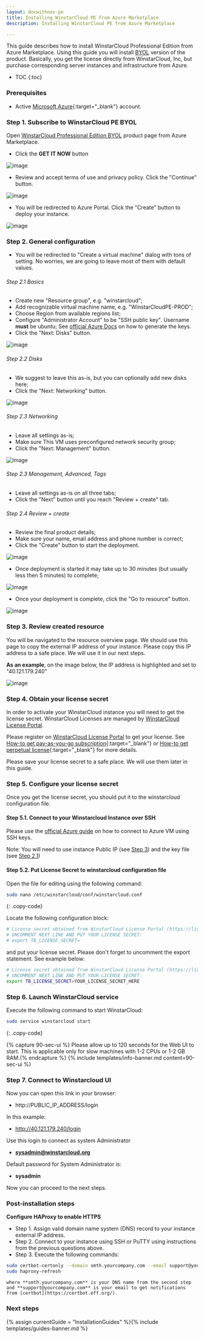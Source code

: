 ```yaml
---
layout: docwithnav-pe
title: Installing WinstarCloud PE from Azure Marketplace
description: Installing WinstarCloud PE from Azure Marketplace

---
```


This guide describes how to install WinstarCloud Professional Edition from Azure Marketplace. 
Using this guide you will install [BYOL](https://docs.microsoft.com/en-us/azure/marketplace/marketplace-faq-publisher-guide#pricing-and-payment) version of the product.
Basically, you get the license directly from WinstarCloud, Inc, but purchase corresponding server instances and infrastructure from Azure.

* TOC
{:toc}

### Prerequisites

- Active [Microsoft Azure](https://azure.microsoft.com){:target="_blank"} account.

### Step 1. Subscribe to WinstarCloud PE BYOL

Open [WinstarCloud Professional Edition BYOL](https://azuremarketplace.microsoft.com/en-us/marketplace/apps/things-board.tb-pe-byol) product page from Azure Marketplace.

- Click the **GET IT NOW** button

![image](/images/user-guide/install/azure-marketplace/get-it-now.png)

- Review and accept terms of use and privacy policy. Click the "Continue" button.

![image](/images/user-guide/install/azure-marketplace/continue.png)

- You will be redirected to Azure Portal. Click the "Create" button to deploy your instance.

![image](/images/user-guide/install/azure-marketplace/create.png)

### Step 2. General configuration

- You will be redirected to "Create a virtual machine" dialog with tons of setting. 
No worries, we are going to leave most of them with default values.

###### Step 2.1 Basics 

- Create new "Resource group", e.g. "winstarcloud";
- Add recognizable virtual machine name, e.g. "WinstarCloudPE-PROD";
- Choose Region from available regions list;
- Configure "Administrator Account" to be "SSH public key". Username **must** be ubuntu; See [official Azure Docs](https://docs.microsoft.com/en-us/azure/virtual-machines/linux/ssh-from-windows) on how to generate the keys.
- Click the "Next: Disks" button. 
 
![image](/images/user-guide/install/azure-marketplace/config-basics.png)

###### Step 2.2 Disks

- We suggest to leave this as-is, but you can optionally add new disks here;
- Click the "Next: Networking" button.

![image](/images/user-guide/install/azure-marketplace/config-disks.png)

###### Step 2.3 Networking

- Leave all settings as-is; 
- Make sure This VM uses preconfigured network security group;
- Click the "Next: Management" button.

![image](/images/user-guide/install/azure-marketplace/config-networking.png)

###### Step 2.3 Management, Advanced, Tags

- Leave all settings as-is on all three tabs;
- Click the "Next" button until you reach "Review + create" tab.
 
###### Step 2.4 Review + create

- Review the final product details;
- Make sure your name, email address and phone number is correct;
- Click the "Create" button to start the deployment.

![image](/images/user-guide/install/azure-marketplace/config-review.png)

- Once deployment is started it may take up to 30 minutes (but usually less then 5 minutes) to complete;

![image](/images/user-guide/install/azure-marketplace/launch-progress.png)

- Once your deployment is complete, click the "Go to resource" button.

![image](/images/user-guide/install/azure-marketplace/launch-completed.png)

### Step 3. Review created resource

You will be navigated to the resource overview page. 
We should use this page to copy the external IP address of your instance. 
Please copy this IP address to a safe place. 
We will use it in our next steps. 

**As an example**, on the image below, the IP address is highlighted and set to "40.121.179.240" 

![image](/images/user-guide/install/azure-marketplace/resource-overview.png)

### Step 4. Obtain your license secret

In order to activate your WinstarCloud instance you will need to get the license secret. 
WinstarCloud Licenses are managed by [WinstarCloud License Portal](https://license.winstarcloud.io/signup).   

Please register on [WinstarCloud License Portal](https://license.winstarcloud.io/signup) to get your license. 
See [How-to get pay-as-you-go subscription](https://www.youtube.com/watch?v=dK-QDFGxWek){:target="_blank"} or [How-to get perpetual license](https://www.youtube.com/watch?v=GPe0lHolWek){:target="_blank"} for more details.
 
Please save your license secret to a safe place. We will use them later in this guide.

### Step 5. Configure your license secret

Once you get the license secret, you should put it to the winstarcloud configuration file. 

#### Step 5.1. Connect to your Winstarcloud Instance over SSH

Please use the [official Azure guide](https://docs.microsoft.com/en-us/azure/virtual-machines/linux/ssh-from-windows) on how to connect to Azure VM using SSH keys. 

Note: You will need to use instance Public IP (see [Step 3](/docs/user-guide/install/pe/cluster/azure-from-markeplace/#step-3-review-created-resource)) and the key file (see [Step 2.1](/docs/user-guide/install/pe/cluster/azure-from-markeplace/#step-21-basics))

#### Step 5.2. Put License Secret to winstarcloud configuration file

Open the file for editing using the following command:

```bash 
sudo nano /etc/winstarcloud/conf/winstarcloud.conf
``` 
{: .copy-code}

Locate the following configuration block:

```bash
# License secret obtained from WinstarCloud License Portal (https://license.winstarcloud.io)
# UNCOMMENT NEXT LINE AND PUT YOUR LICENSE SECRET:
# export TB_LICENSE_SECRET=
```

and put your license secret. Please don't forget to uncomment the export statement. See example below: 

```bash
# License secret obtained from WinstarCloud License Portal (https://license.winstarcloud.io)
# UNCOMMENT NEXT LINE AND PUT YOUR LICENSE SECRET:
export TB_LICENSE_SECRET=YOUR_LICENSE_SECRET_HERE
```

### Step 6. Launch WinstarCloud service

Execute the following command to start WinstarCloud:

```bash
sudo service winstarcloud start
```
{: .copy-code}

{% capture 90-sec-ui %}
Please allow up to 120 seconds for the Web UI to start. This is applicable only for slow machines with 1-2 CPUs or 1-2 GB RAM.{% endcapture %}
{% include templates/info-banner.md content=90-sec-ui %}

### Step 7. Connect to Winstarcloud UI

Now you can open this link in your browser:

- http://PUBLIC_IP_ADDRESS/login

In this example:

- http://40.121.179.240/login

Use this login to connect as system Administrator 

- **sysadmin@winstarcloud.org**

Default password for System Administrator is: 

-  **sysadmin**

Now you can proceed to the next steps.

### Post-installation steps

**Configure HAProxy to enable HTTPS**

 * Step 1. Assign valid domain name system (DNS) record to your instance external IP address.
 * Step 2. Connect to your instance using SSH or PuTTY using instructions from the previous questions above.
 * Step 3. Execute the following commands:
 ```bash
 sudo certbot-certonly --domain smth.yourcompany.com --email support@yourcompany.com
 sudo haproxy-refresh
 ```
    where **smth.yourcompany.com** is your DNS name from the second step
    and **support@yourcompany.com** is your email to get notifications from [certbot](https://certbot.eff.org/).

### Next steps

{% assign currentGuide = "InstallationGuides" %}{% include templates/guides-banner.md %}
